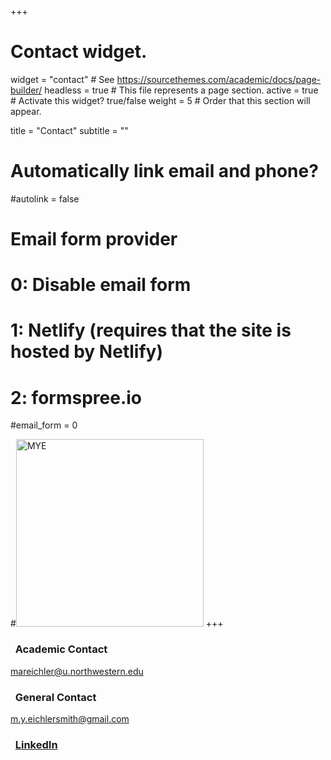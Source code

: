 +++
# Contact widget.
widget = "contact"  # See https://sourcethemes.com/academic/docs/page-builder/
headless = true  # This file represents a page section.
active = true  # Activate this widget? true/false
weight = 5 # Order that this section will appear.

title = "Contact"
subtitle = ""



# Automatically link email and phone?
#autolink = false

# Email form provider
#   0: Disable email form
#   1: Netlify (requires that the site is hosted by Netlify)
#   2: formspree.io
#email_form = 0

#<img src="/img/MYE-logo.png" alt="MYE" style="width:300px;">
+++

<h3> <i class="fas fa-envelope-open-text"></i> &nbsp; Academic Contact </h3>
<A HREF="mailto:mareichler@u.northwestern.edu">mareichler@u.northwestern.edu</A>


<h3> <i class="fas fa-mail-bulk"></i> &nbsp; General Contact </h3> 
<A HREF="mailto:m.y.eichlersmith@gmail.com">m.y.eichlersmith@gmail.com</A>  


<h3> <i class="fab fa-linkedin"></i> &nbsp; <A HREF="https://www.linkedin.com/in/myeichlersmith/"> LinkedIn </A></h3> 

